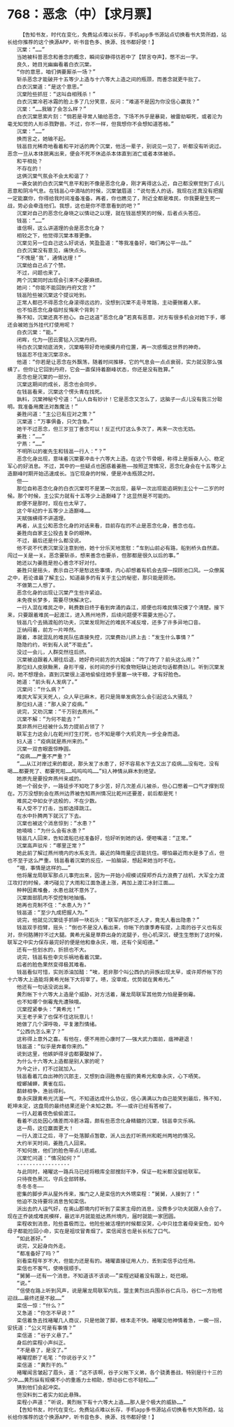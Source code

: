 # 768：恶念（中）【求月票】
        【告知书友，时代在变化，免费站点难以长存，手机app多书源站点切换看书大势所趋，站长给你推荐的这个换源APP，听书音色多、换源、找书都好使！】
       沉棠：“……”
       当她被科普恶念和善念的概念，瞬间安静得彷若中了【禁言夺声】，憋不出一字。
       良久，她目光幽幽看着白衣沉棠。
       “你的意思，咱们俩要厮杀一场？”
       斩杀恶念才能破开十五等少上造与十六等大上造之间的瓶颈，而善念就更牛批了。
       白衣沉棠道：“是这个意思。”
       沉棠险些抓狂：“这叫自相残杀！”
       白衣沉棠冷若冰霜的脸上多了几分笑意，反问：“难道不是因为你没信心赢我？”
       沉棠：“……我输了会怎么样？”
       白衣沉棠思索片刻：“倘若是寻常人输给恶念，下场不外乎是暴毙，被雷劫噼死，或者沦为毫无知觉的人形杀戮野兽。不过，你不一样，但我想你不会想知道答桉。”
       沉棠：“……”
       换而言之，她输不起。
       钱邕目光稀奇地看着和平对话的两个沉棠，他活一辈子，别说见一见了，听都没有听说过。恶念一旦从本体脱离出来，便会不死不休追杀本体直到消亡或者本体被杀。
       和平相处？
       不存在的！
       这俩沉棠气氛会不会太和谐了？
       一袭女装的白衣沉棠气息平和到不像是恶念化身，刚才离得这么近，自己都没察觉到丁点儿恶意和阴冷气息。在钱邕心中滴咕的时候，沉棠皱眉道：“说句丢人的话，我现在还真没有把握一定能赢你，你得给我时间准备准备。再者，你也瞧见了，附近全都是难民，你我要是生死一战，势必会牵连他们。我想，这也是你不愿意看到的吧？”
       沉棠对自己的恶念化身晓之以情动之以理，就在钱邕想笑的时候，后者点头答应。
       钱邕：“……”
       谁信啊，这么讲道理的会是恶念化身？
       相较之下，他觉得沉棠本尊更像。
       沉棠见另一位自己这么好说话，笑盈盈道：“等我准备好，咱们再公平一战。”
       白衣沉棠没有意见，痛快点头。
       “不愧是‘我’，通情达理！”
       沉棠给自己点了个赞。
       不过，问题也来了。
       两个沉棠同时出现会引来不必要麻烦。
       她问：“你能不能回到丹府文宫？”
       钱邕险些被沉棠这个提议呛到。
       正常人都巴不得恶念化身滚得远远的，没想到沉棠不走寻常路，主动要揣着人家。
       也不怕恶念化身临时反悔来个背刺？
       殊不知，沉棠还真不担心。自己这道“恶念化身”若真有恶意，对方有很多机会对她下手，哪还会被她当外挂代打使用呢？
       白衣沉棠：“能。”
       闭眸，化为一团云雾钻入沉棠丹府。
       待白衣沉棠彻底消失，沉棠略带好奇地摸摸丹府位置，再一次感慨这世界的神奇。
       钱邕忍不住泼沉棠凉水。
       他道：“你若是让恶念在外飘荡，随着时间推移，它的气息会一点点衰弱，实力就没那么强横了。但你让它回到丹府，它会一直保持着巅峰状态，你还是没有胜算。”
       恶念也是沉棠的一部分。
       沉棠这期间的成长，恶念也会同步。
       在钱邕看来，沉棠这个愣头青在找死。
       孰料，沉棠神秘兮兮道：“山人自有妙计！它是恶念又怎么了，这脑子一点儿没有我三分聪明。我准备用魔法对轰魔法！”
       姜胜问道：“主公已有应对之策？”
       沉棠道：“万事俱备，只欠含章。”
       她干不过恶念，但三岁豆丁善念可以！反正代打这么多次了，再来一次也无妨。
       姜胜：“……”
       宁燕：“……”
       不明所以的崔先生和钱邕一行人：“？”
       恶念化身出现，意味着沉棠要冲击十六等大上造。在这个节骨眼，称得上是振奋人心、稳定军心的好消息。不过，其中的一些疑点也困惑着姜胜——按照正常情况，恶念化身会在十五等少上造巅峰时期开始迅速成长。当它现身的时候，便是冲击瓶颈之时。
       但——
       那位自称恶念化身的白衣沉棠可不是第一次出现，最早一次出现能追朔到主公十一二岁的时候。那个时候，主公实力就有十五等少上造巅峰了？这显然是不可能的。
       即便不是那时，现在也太早了。
       这个年纪的十五等少上造巅峰……
       天赋强横得不讲道理。
       再者，从主公和恶念化身的对话来看，目前存在的不止是恶念化身，善念也在。
       姜胜向自家主公投去复杂的眼神。
       不过，最后还是什么都没说。
       他不说不代表沉棠没注意到他，她十分乐天地宽慰：“车到山前必有路，船到桥头自然直。闯过一关是一关。恶念要斩杀，想来善念也要杀，但那都是很久以后的事。”
       她还以为姜胜是担心善念不好对付。
       姜胜只是摇头，表示自己不是愁这些事情，内心却想着有机会去探一探顾池口风。一众僚属之中，若论谁最了解主公，知道最多的有关于主公的秘密，那只能是顾池。
       不做第二人想了。
       恶念化身的出现让沉棠产生些许紧迫。
       未免夜长梦多，需要尽快解决它。
       一行人混在难民之中，耗费数日终于看到奔涌的淼江，顺便也将难民情况摸了个清楚。接下来，只要跟着难民一起渡江，进入燕州地界，后续问题便不需要太担心了。
       钱邕几个去搞渡船的功夫，沉棠发现附近的难民不减反增，还多了许多异地口音。
       正纳闷着，前方一片哗然。
       跟着，本就混乱的难民队伍直接失控，沉棠费劲儿挤上去：“发生什么事情？”
       隐隐约约，听到有人说“不能去”。
       没过一会儿，人群突然往后挤。
       沉棠被迫跟着人潮往后退，她好奇问前方的大姐妹：“咋了咋了？前头这么闹？”
       那位妇人皮肤黝黑，身形干瘦，长时间的步行和食物短缺让她说句话都费劲儿。听到沉棠发问，她不想理会。直到沉棠很上道地偷偷往她手里塞一块干粮，才有好脸色。
       她道：“前头有人发病了。”
       沉棠问：“什么病？”
       难民大军天天死人，众人早已麻木，若只是简单发病怎么会引起这么大骚乱？
       那位妇人道：“那人染了疫病。”
       说完，又劝沉棠：“千万别去燕州。”
       沉棠不解：“为何不能去？”
       莫非燕州已经被什么势力提前占领了？
       联军主力这会儿在乾州打生打死，也不知是哪个大机灵先一步全身而退。
       妇人道：“疫病就是燕州来的。”
       沉棠一双杏眼震惊睁圆。
       “疫病……严重不严重？”
       “……从江对岸过来的都说，那头发了水患了，好不容易水下去又出了疫病……没有吃，没有喝……都要死了、都要死啦……呜呜呜呜……”妇人神情从麻木到绝望。
       她原先是要投奔燕州亲戚的。
       她一个弱女子，一路徒步不知吃了多少苦，好几次差点儿被杀，但心口憋着一口气才撑到现在。万万没想到会在燕州边界被告知燕州情况比乾州还要差，前后都是死！
       难民之中如女子这般的，不在少数。
       有人受不了打击，当即选择跳江。
       在水中扑腾两下就沉了下去。
       沉棠也被这个消息惊到：“水患？”
       她喃喃：“为什么会有水患？”
       钱邕几人回来，告知渡船已经准备好，恰好听到她的话，便咂嘴道：“正常。”
       沉棠高声驳斥：“哪里正常？”
       她此前了解过燕州境内的水系支流，最近的降雨量应该能抗住。哪怕最近雨水是多了点，但也不至于这么严重。钱邕看着沉棠的反应，一拍脑袋，想起来她当时不在。
       “哦，事情是这样的……”
       他将屠龙局联军那点儿事兜出来，因为一开始小规模试探郑乔兵力浪费了战机，大军全力渡江攻打的时候，凑巧碰见了大雨和江面急速上涨，再加上渡江冰封江面……
       种种因素堆叠，水患也就不意外了。
       沉棠面部肌肉不受控制地抽搐。
       她再也克制不住：“水患人为？”
       钱邕道：“至少九成把握人为。”
       说完，他就见沉棠徒手抓碎一块石头：“联军内部不乏人才，竟无人看出隐患？”
       钱邕双手抱臂，摇头：“倒也不是没人看出来，你帐下的康季寿有提，上南的谷子义也有反对，奈何胳膊拧不过大腿。黄希光虽是草莽出身的泥腿子，但心机深沉，硬生生憋到了这时候，联军之中实力保存最完好的便是他和章永庆，哦，还有个吴昭德。”
       还有一些划水的，折损也不大。
       说完，钱邕有些幸灾乐祸地看着沉棠。
       后者的脸色果然变得极其难看。
       钱邕看似可惜，实则添油加醋：“唉，若非那个叫公西仇的异族出现太早，或许郑乔帐下的十六等大上造能将黄希光帐下大将宰了。啧，没宰成，优势就在黄希光。”
       他还有一句话没说出来。
       黄烈帐下十六等大上造是个威胁，对方活着，屠龙局联军其他势力怕是要倒霉。
       也不知哪个倒霉鬼先遭殃哦。
       沉棠捏紧拳头：“黄希光！”
       天王老子来了也保不住这玩意儿！
       她做了几个深呼吸，平复激烈情绪。
       “公西仇怎么来了？”
       这称得上意外之喜。有他在，便不用担心康时了——强大武力面前，瘟神避退！
       钱邕道：“似乎是奔着你来的。”
       说到这里，他嫉妒得牙齿都要酸掉了。
       为什么十六等大上造都是别人家的呢？
       为今之计，打不过就加入。
       钱邕看着兀自出神的沉郎主，又想到自诩胜券在握的黄希光和章永庆，心下哂笑。
       螳螂捕蝉，黄雀在后。
       鹬蚌相争，渔翁得利。
       章永庆跟黄希光沆瀣一气，不知道达成什么协议，信心满满以为自己能笑到最后，殊不知，乾坤未定，这盘局的最终结果还是个未知之数。不——或许已经有答桉了。
       一行人趁着夜色偷偷渡江。
       看着不远处因心情差而冷若冰霜，颇有些恶念化身精髓的沉棠，钱邕幸灾乐祸。
       这一局，这位赢面更大！
       一行人渡江之后，寻了一处落脚点暂歇，派人出去打听燕州和乾州两地的情况。
       大约半天时间，姜胜几人回来。
       不知何故，他们的脸色带点儿悲戚。
       沉棠忙问道：“情况如何？”
       -----------------
       与此同时，褚曜这一路兵马已经将粮库全部搜刮干净，保证一粒米都没留给联军。
       只待夜色黑沉，守兵全部转移。
       冬冬冬冬——
       密集的脚步声从屋外传来，推门之人是栾信的大外甥栾程：“舅舅，人接到了！”
       他迫不及待要将消息告知栾信。
       派出去的人运气好，在奥山郡境内打听到了栾家主母的消息，没费多少功夫就跟人会合了。现在正乔装成难民模样，最迟半月就能抵达燕州境内，届时就能一家团圆。
       栾程收到消息，险些喜极而泣。他险些被活埋的时候都没哭，心中只挂念着母亲安危，如今母子都能捡回小命，实在是祖坟冒青烟了。栾信闻言也是长长松了口气。
       “如此甚好。”
       说完，又起身向外走。
       “都准备好了吗？”
       别看栾程年岁不大，但能力还是有的。褚曜直接征用人力，丢到栾信手边任用。
       栾信也不客气，使唤很顺手。
       “舅舅——还有一个消息，不知道该不该说——”栾程迟疑着没有跟上，眨巴眼。
       “说。”
       “信使在路上听到风声，说是屠龙局联军内乱，盟主黄烈出兵围杀谷仁兵马，谷仁一方抬棺迎战……最终还是不敌……”
       栾信一惊：“什么？”
       又急道：“你怎不早说？”
       栾信着急去找褚曜几人商议，只是他跛了脚，根本走不快。褚曜见他神情着急，一瘸一拐，安抚道：“公义可是有事情？”
       栾信道：“谷子义悬了。”
       身后的栾程小声纠正。
       “不是悬了，是没了。”
       褚曜捏断了毛笔：“你说谷子义？”
       栾信道：“黄烈干的。”
       褚曜闻言皱起了眉头，道：“这不该啊，谷子义帐下义弟，各个骁勇善战，特别是行十三的少冲……黄烈纵有规模不小的重盾力士相助，想动谷仁也不轻松……”
       猜到他们会起冲突。
       但没料到二者实力如此悬殊。
       栾程小声道：“听说，黄烈帐下有十六等大上造……那人是个极大的威胁……”
       【告知书友，时代在变化，免费站点难以长存，手机app多书源站点切换看书大势所趋，站长给你推荐的这个换源APP，听书音色多、换源、找书都好使！】